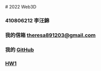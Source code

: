 <!DOCTYPE html>
<html>
<head>
	# 2022 Web3D
</head>

<body>

### 410806212 李汪錦
### 我的信箱 [theresa891203@gmail.com]
### 我的 [GitHub]
### [       HW1]



[theresa891203@gmail.com]:<mailto:theresa891203@gmail.com>
[GitHub]:<https://kingta1487.github.io/Web3D_hw/index.html>
[       HW1]:<HW1/hw1.html>

</body>

</html>